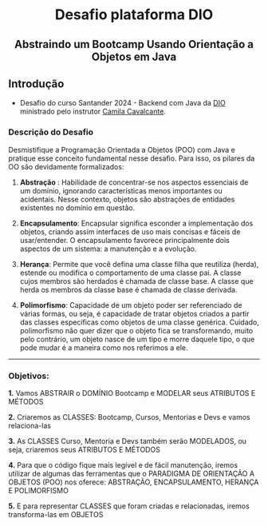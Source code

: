 <h1 align="center"> Desafio plataforma DIO </h1>
<h2 align="center"> Abstraindo um Bootcamp Usando Orientação a Objetos em Java </h2>

## Introdução
- Desafio do curso Santander 2024 - Backend com Java da [DIO](www.dio.me) ministrado pelo instrutor [Camila Cavalcante](https://github.com/cami-la).

### Descrição do Desafio
Desmistifique a Programação Orientada a Objetos (POO) com Java e pratique esse conceito fundamental nesse desafio. Para isso, os pilares da OO são devidamente formalizados:

1. **Abstração** : Habilidade de concentrar-se nos aspectos essenciais de um domínio, ignorando características menos importantes ou acidentais. Nesse contexto, objetos são abstrações de entidades existentes no domínio em questão.

2. **Encapsulamento**: Encapsular significa esconder a implementação dos objetos, criando assim interfaces de uso mais concisas e fáceis de usar/entender. O encapsulamento favorece principalmente dois aspectos de um sistema: a manutenção e a evolução.

3. **Herança**: Permite que você defina uma classe filha que reutiliza (herda), estende ou modifica o comportamento de uma classe pai. A classe cujos membros são herdados é chamada de classe base. A classe que herda os membros da classe base é chamada de classe derivada.

4. **Polimorfismo**: Capacidade de um objeto poder ser referenciado de várias formas, ou seja, é capacidade de tratar objetos criados a partir das classes específicas como objetos de uma classe genérica. Cuidado, polimorfismo não quer dizer que o objeto fica se transformando, muito pelo contrário, um objeto nasce de um tipo e morre daquele tipo, o que pode mudar é a maneira como nos referimos a ele.

---- 
### Objetivos:

<strong>	1.</strong> Vamos ABSTRAIR o DOMÍNIO Bootcamp e MODELAR seus ATRIBUTOS E MÉTODOS <br>

<strong>	2.</strong> Criaremos as CLASSES: Bootcamp, Cursos, Mentorias e Devs e vamos relaciona-las <br>


<strong>	3.</strong> As CLASSES Curso, Mentoria e Devs também serão MODELADOS, ou seja, criaremos seus ATRIBUTOS E MÉTODOS <br> 

<strong>	4.</strong> Para que o código fique mais legível e de fácil manutenção, iremos utilizar de algumas das ferramentas que o PARADIGMA DE ORIENTAÇÃO A OBJETOS (POO) nos oferece: ABSTRAÇÃO, ENCAPSULAMENTO, HERANÇA E POLIMORFISMO <br>

<strong>	5.</strong> E para representar CLASSES que foram criadas e relacionadas, iremos transforma-las em OBJETOS<br>
